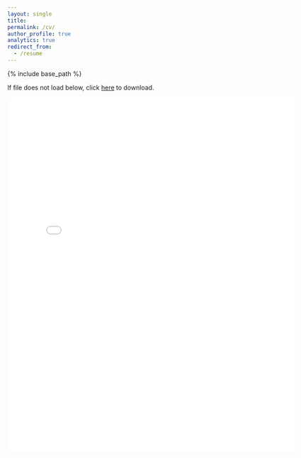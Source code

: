 ```yaml
---
layout: single
title:
permalink: /cv/
author_profile: true
analytics: true
redirect_from:
  - /resume
---
```


{% include base_path %}

If file does not load below, click [here](https://yashchitalia.github.io/files/Yash_Resume_PhD_General_04222020.pdf) to download.

<embed src="{{ site.baseurl }}/files/Yash_Resume_PhD_General_04222020.pdf" width="650" height="800" type='application/pdf'>
